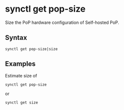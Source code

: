 # synctl get pop-size

Size the PoP hardware configuration of Self-hosted PoP.

## Syntax
```
synctl get pop-size|size
```

## Examples
Estimate size of 
```
synctl get pop-size
```

or 
```
synctl get size
```
